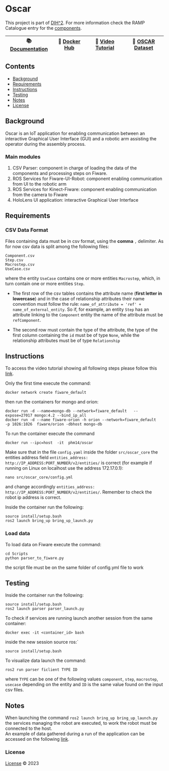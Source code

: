 # Oscar


This project is part of [DIH^2](http://www.dih-squared.eu/). For more information check the RAMP Catalogue entry for the
[components](https://ramp.eu/).

| :books: [Documentation](Docs/Oscar_Documentation.pdf) | :whale: [Docker Hub](https://hub.docker.com/r/phm14/oscar) | :movie_camera: [Video Tutorial](https://drive.google.com/file/d/1PPhMm6X98VKM4ZEbmAg3oxucDTNU2Tfz/view?usp=sharing) | :floppy_disk: [OSCAR Dataset](https://drive.google.com/drive/folders/138NbojAz5dhPBl3P57pStogXnEaKgoGy?usp=sharing) |
| --------------------------------------------- | ------------------------------------------------------------- | ------------------------------------------------------------- | ------------------------------------------------------------- |



## Contents

-   [Background](#background)
-   [Requirements](#requirements)
-   [Instructions](#instructions)
-   [Testing](#testing)
-   [Notes](#notes)
-   [License](#license)

## Background
Oscar is an IoT application for enabling communication between an interactive Graphical User Interface (GUI)
and a robotic arm assisting the operator during the assembly process.

### Main modules
1. CSV Parser: component in charge of loading the data of the components and processing steps on Fiware.
2. ROS Services for Fiware-UI-Robot: component enabling communication from UI to the robotic arm
3. ROS Services for Kinect-Fiware: component enabling communication from the camera to Fiware
4. HoloLens UI application: interactive Graphical User Interface
## Requirements
### CSV Data Format ###
Files containing data must be in csv format, using the **comma** ```,``` delimiter.
As for now csv data is split among the following files:
```
Component.csv
Step.csv
Macrostep.csv
UseCase.csv
```
where the entity ```UseCase``` contains one or more entities ```Macrostep```, which, in turn contain one or more
entities ```Step```.

* The first row of the csv tables contains the attribute name (**first letter in lowercase**) and in the case of relationship
  attributes their name convention must follow the rule:
  ```name_of_attribute = 'ref' + name_of_external_entity```.
  So if, for example, an entity ```Step``` has an attribute linking to the ```Component``` entity the name of the
  attribute must be ```refComponent```.

* The second row must contain the type of the attribute, the type of the first column containing the ```id``` must
  be of type ```None```, while the relationship attributes must be of type ```Relationship```

## Instructions ##
To access the video tutorial showing all following steps please follow this [link](https://drive.google.com/file/d/1PPhMm6X98VKM4ZEbmAg3oxucDTNU2Tfz/view?usp=sharing).

Only the first time execute the command:
```
docker network create fiware_default
```
then run the containers for mongo and orion:
```
docker run -d --name=mongo-db --network=fiware_default   --expose=27017 mongo:4.2 --bind_ip_all
docker run -d --name fiware-orion -h orion --network=fiware_default   -p 1026:1026  fiware/orion -dbhost mongo-db
```


To run the container execute the command
```
docker run --ipc=host  -it  phm14/oscar
```
Make sure that in the file ```config.yaml``` inside the folder ```src/oscar_core``` the entities address field ```entities_address: http://IP_ADDRESS:PORT_NUMBER/v2/entities/``` is correct (for example if running on Linux on localhost use the address 172.17.0.1):
```
nano src/oscar_core/config.yml
```
and change accordingly ```entities_address: http://IP_ADDRESS:PORT_NUMBER/v2/entities/```.
Remember to check the robot ip address is correct.

Inside the container run the following:
```
source install/setup.bash
ros2 launch bring_up bring_up_launch.py
```
### Load data ###
To load data on Fiware execute the command:
```
cd Scripts
python parser_to_fiware.py
```
the script file must be on the same folder of config.yml file to work

## Testing ##
Inside the container run the following:
```
source install/setup.bash
ros2 launch parser parser_launch.py
```
To check if services are running launch another session from the same container:
```
docker exec -it <container_id> bash
```
inside the new session source ros:`
```
source install/setup.bash
```
To visualize data launch the command:
```
ros2 run parser ficlient TYPE ID
```
where ```TYPE``` can be one of the following values ```component```, ```step```, ```macrostep```, ```usecase``` 
depending on the entity and ```ID``` is the same value found on the input csv files.

## Notes ##
When launching the command  ```ros2 launch bring_up bring_up_launch.py``` the services managing the robot are executed, to work the robot must be connected to the host.\
An example of data gathered during a run of the application can be accessed on the following [link](https://drive.google.com/drive/folders/138NbojAz5dhPBl3P57pStogXnEaKgoGy?usp=sharing).

### License

[License](License.txt) © 2023
